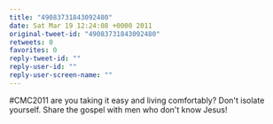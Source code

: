 ```yaml
---
title: "49083731843092480"
date: Sat Mar 19 12:24:08 +0000 2011
original-tweet-id: "49083731843092480"
retweets: 0
favorites: 0
reply-tweet-id: ""
reply-user-id: ""
reply-user-screen-name: ""
---
```

#CMC2011 are you taking it easy and living comfortably? Don't isolate yourself. Share the gospel with men who don't know Jesus!
